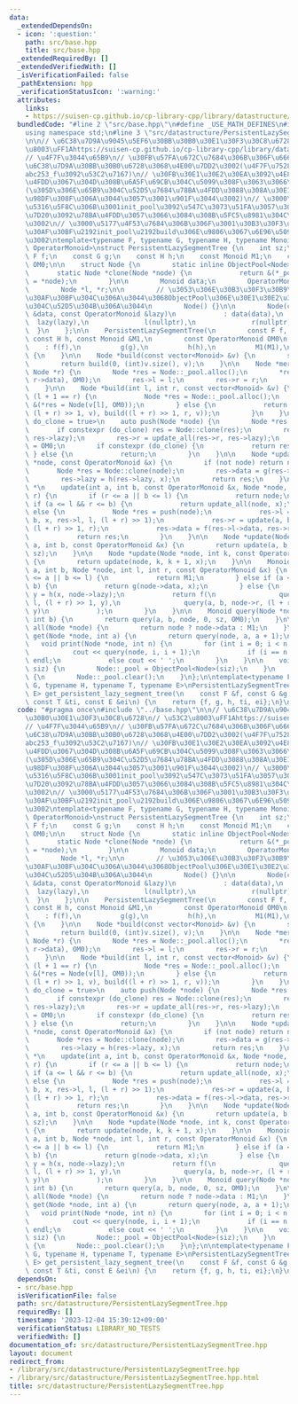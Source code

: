 ```yaml
---
data:
  _extendedDependsOn:
  - icon: ':question:'
    path: src/base.hpp
    title: src/base.hpp
  _extendedRequiredBy: []
  _extendedVerifiedWith: []
  _isVerificationFailed: false
  _pathExtension: hpp
  _verificationStatusIcon: ':warning:'
  attributes:
    links:
    - https://suisen-cp.github.io/cp-library-cpp/library/datastructure/segment_tree/persistent_lazy_segment_tree.hpp
  bundledCode: "#line 2 \"src/base.hpp\"\n#define _USE_MATH_DEFINES\n#include <bits/stdc++.h>\n\
    using namespace std;\n#line 3 \"src/datastructure/PersistentLazySegmentTree.hpp\"\
    \n\n// \u6C38\u7D9A\u9045\u5EF6\u30BB\u30B0\u30E1\u30F3\u30C8\u6728\n// \u53C2\
    \u8003\uFF1Ahttps://suisen-cp.github.io/cp-library-cpp/library/datastructure/segment_tree/persistent_lazy_segment_tree.hpp\n\
    // \u4F7F\u3044\u65B9\n// \u30FB\u57FA\u672C\u7684\u306B\u306F\u666E\u901A\u306E\
    \u6C38\u7D9A\u30BB\u30B0\u6728\u3068\u4E00\u7DD2\u3002(\u4F7F\u7528\u4F8B\u306F\
    abc253_f\u3092\u53C2\u7167)\n// \u30FB\u30E1\u30E2\u30EA\u3092\u4E88\u3081\u78BA\
    \u4FDD\u3067\u304D\u308B\u6A5F\u69CB\u304C\u5099\u308F\u3063\u3066\u308B\u3002\
    (\u305D\u306E\u65B9\u304C\u52D5\u7684\u78BA\u4FDD\u3088\u308A\u30E1\u30E2\u30EA\
    \u98DF\u308F\u306A\u3044\u3057\u3001\u901F\u3044\u3002)\n// \u3000\u521D\u671F\
    \u5316\u5F8C\u306B\u3001init_pool\u3092\u547C\u3073\u51FA\u3057\u3066\u3001\u8981\
    \u7D20\u3092\u78BA\u4FDD\u3057\u3066\u3084\u308B\u5FC5\u8981\u304C\u3042\u308B\
    \u3002\n// \u3000\u5177\u4F53\u7684\u306B\u306F\u3001\u30B3\u30F3\u30B9\u30C8\u30E9\
    \u30AF\u30BF\u2192init_pool\u2192build\u306E\u9806\u3067\u6E96\u5099\u3059\u308B\
    \u3002\ntemplate<typename F, typename G, typename H, typename Monoid, typename\
    \ OperatorMonoid>\nstruct PersistentLazySegmentTree {\n    int sz;\n    const\
    \ F f;\n    const G g;\n    const H h;\n    const Monoid M1;\n    const OperatorMonoid\
    \ OM0;\n\n    struct Node {\n        static inline ObjectPool<Node> _pool;\n \
    \       static Node *clone(Node *node) {\n            return &(*_pool.alloc()\
    \ = *node);\n        }\n\n        Monoid data;\n        OperatorMonoid lazy;\n\
    \        Node *l, *r;\n\n        // \u3053\u306E\u30B3\u30F3\u30B9\u30C8\u30E9\
    \u30AF\u30BF\u304C\u306A\u3044\u3068ObjectPool\u306E\u30E1\u30E2\u30EA\u78BA\u4FDD\
    \u304C\u52D5\u304B\u306A\u3044\n        Node() {}\n\n        Node(const Monoid\
    \ &data, const OperatorMonoid &lazy)\n            : data(data),\n            \
    \  lazy(lazy),\n              l(nullptr),\n              r(nullptr) {\n      \
    \  }\n    };\n\n    PersistentLazySegmentTree(\n        const F f, const G g,\
    \ const H h, const Monoid &M1,\n        const OperatorMonoid OM0\n    )\n    \
    \    : f(f),\n          g(g),\n          h(h),\n          M1(M1),\n          OM0(OM0)\
    \ {\n    }\n\n    Node *build(const vector<Monoid> &v) {\n        sz = (int)v.size();\n\
    \        return build(0, (int)v.size(), v);\n    }\n\n    Node *merge(Node *l,\
    \ Node *r) {\n        Node *res = Node::_pool.alloc();\n        *res = Node(f(l->data,\
    \ r->data), OM0);\n        res->l = l;\n        res->r = r;\n        return res;\n\
    \    }\n\n    Node *build(int l, int r, const vector<Monoid> &v) {\n        if\
    \ (l + 1 == r) {\n            Node *res = Node::_pool.alloc();\n            return\
    \ &(*res = Node(v[l], OM0));\n        } else {\n            return merge(build(l,\
    \ (l + r) >> 1, v), build((l + r) >> 1, r, v));\n        }\n    }\n\n    template<bool\
    \ do_clone = true>\n    auto push(Node *node) {\n        Node *res = node;\n \
    \       if constexpr (do_clone) res = Node::clone(res);\n        res->l = update_all(res->l,\
    \ res->lazy);\n        res->r = update_all(res->r, res->lazy);\n        res->lazy\
    \ = OM0;\n        if constexpr (do_clone) {\n            return res;\n       \
    \ } else {\n            return;\n        }\n    }\n\n    Node *update_all(Node\
    \ *node, const OperatorMonoid &x) {\n        if (not node) return nullptr;\n \
    \       Node *res = Node::clone(node);\n        res->data = g(res->data, x);\n\
    \        res->lazy = h(res->lazy, x);\n        return res;\n    }\n\n    Node\
    \ *\n    update(int a, int b, const OperatorMonoid &x, Node *node, int l, int\
    \ r) {\n        if (r <= a || b <= l) {\n            return node;\n        } else\
    \ if (a <= l && r <= b) {\n            return update_all(node, x);\n        }\
    \ else {\n            Node *res = push(node);\n            res->l = update(a,\
    \ b, x, res->l, l, (l + r) >> 1);\n            res->r = update(a, b, x, res->r,\
    \ (l + r) >> 1, r);\n            res->data = f(res->l->data, res->r->data);\n\
    \            return res;\n        }\n    }\n\n    Node *update(Node *node, int\
    \ a, int b, const OperatorMonoid &x) {\n        return update(a, b, x, node, 0,\
    \ sz);\n    }\n\n    Node *update(Node *node, int k, const OperatorMonoid &x)\
    \ {\n        return update(node, k, k + 1, x);\n    }\n\n    Monoid\n    query(int\
    \ a, int b, Node *node, int l, int r, const OperatorMonoid &x) {\n        if (r\
    \ <= a || b <= l) {\n            return M1;\n        } else if (a <= l && r <=\
    \ b) {\n            return g(node->data, x);\n        } else {\n            OperatorMonoid\
    \ y = h(x, node->lazy);\n            return f(\n                query(a, b, node->l,\
    \ l, (l + r) >> 1, y),\n                query(a, b, node->r, (l + r) >> 1, r,\
    \ y)\n            );\n        }\n    }\n\n    Monoid query(Node *node, int a,\
    \ int b) {\n        return query(a, b, node, 0, sz, OM0);\n    }\n\n    Monoid\
    \ all(Node *node) {\n        return node ? node->data : M1;\n    }\n\n    Monoid\
    \ get(Node *node, int a) {\n        return query(node, a, a + 1);\n    }\n\n \
    \   void print(Node *node, int n) {\n        for (int i = 0; i < n; i++) {\n \
    \           cout << query(node, i, i + 1);\n            if (i == n - 1) cout <<\
    \ endl;\n            else cout << ' ';\n        }\n    }\n\n    void init_pool(int\
    \ siz) {\n        Node::_pool = ObjectPool<Node>(siz);\n    }\n    void clear_pool()\
    \ {\n        Node::_pool.clear();\n    }\n};\n\ntemplate<typename F, typename\
    \ G, typename H, typename T, typename E>\nPersistentLazySegmentTree<F, G, H, T,\
    \ E> get_persistent_lazy_segment_tree(\n    const F &f, const G &g, const H &h,\
    \ const T &ti, const E &ei\n) {\n    return {f, g, h, ti, ei};\n}\n"
  code: "#pragma once\n#include \"../base.hpp\"\n\n// \u6C38\u7D9A\u9045\u5EF6\u30BB\
    \u30B0\u30E1\u30F3\u30C8\u6728\n// \u53C2\u8003\uFF1Ahttps://suisen-cp.github.io/cp-library-cpp/library/datastructure/segment_tree/persistent_lazy_segment_tree.hpp\n\
    // \u4F7F\u3044\u65B9\n// \u30FB\u57FA\u672C\u7684\u306B\u306F\u666E\u901A\u306E\
    \u6C38\u7D9A\u30BB\u30B0\u6728\u3068\u4E00\u7DD2\u3002(\u4F7F\u7528\u4F8B\u306F\
    abc253_f\u3092\u53C2\u7167)\n// \u30FB\u30E1\u30E2\u30EA\u3092\u4E88\u3081\u78BA\
    \u4FDD\u3067\u304D\u308B\u6A5F\u69CB\u304C\u5099\u308F\u3063\u3066\u308B\u3002\
    (\u305D\u306E\u65B9\u304C\u52D5\u7684\u78BA\u4FDD\u3088\u308A\u30E1\u30E2\u30EA\
    \u98DF\u308F\u306A\u3044\u3057\u3001\u901F\u3044\u3002)\n// \u3000\u521D\u671F\
    \u5316\u5F8C\u306B\u3001init_pool\u3092\u547C\u3073\u51FA\u3057\u3066\u3001\u8981\
    \u7D20\u3092\u78BA\u4FDD\u3057\u3066\u3084\u308B\u5FC5\u8981\u304C\u3042\u308B\
    \u3002\n// \u3000\u5177\u4F53\u7684\u306B\u306F\u3001\u30B3\u30F3\u30B9\u30C8\u30E9\
    \u30AF\u30BF\u2192init_pool\u2192build\u306E\u9806\u3067\u6E96\u5099\u3059\u308B\
    \u3002\ntemplate<typename F, typename G, typename H, typename Monoid, typename\
    \ OperatorMonoid>\nstruct PersistentLazySegmentTree {\n    int sz;\n    const\
    \ F f;\n    const G g;\n    const H h;\n    const Monoid M1;\n    const OperatorMonoid\
    \ OM0;\n\n    struct Node {\n        static inline ObjectPool<Node> _pool;\n \
    \       static Node *clone(Node *node) {\n            return &(*_pool.alloc()\
    \ = *node);\n        }\n\n        Monoid data;\n        OperatorMonoid lazy;\n\
    \        Node *l, *r;\n\n        // \u3053\u306E\u30B3\u30F3\u30B9\u30C8\u30E9\
    \u30AF\u30BF\u304C\u306A\u3044\u3068ObjectPool\u306E\u30E1\u30E2\u30EA\u78BA\u4FDD\
    \u304C\u52D5\u304B\u306A\u3044\n        Node() {}\n\n        Node(const Monoid\
    \ &data, const OperatorMonoid &lazy)\n            : data(data),\n            \
    \  lazy(lazy),\n              l(nullptr),\n              r(nullptr) {\n      \
    \  }\n    };\n\n    PersistentLazySegmentTree(\n        const F f, const G g,\
    \ const H h, const Monoid &M1,\n        const OperatorMonoid OM0\n    )\n    \
    \    : f(f),\n          g(g),\n          h(h),\n          M1(M1),\n          OM0(OM0)\
    \ {\n    }\n\n    Node *build(const vector<Monoid> &v) {\n        sz = (int)v.size();\n\
    \        return build(0, (int)v.size(), v);\n    }\n\n    Node *merge(Node *l,\
    \ Node *r) {\n        Node *res = Node::_pool.alloc();\n        *res = Node(f(l->data,\
    \ r->data), OM0);\n        res->l = l;\n        res->r = r;\n        return res;\n\
    \    }\n\n    Node *build(int l, int r, const vector<Monoid> &v) {\n        if\
    \ (l + 1 == r) {\n            Node *res = Node::_pool.alloc();\n            return\
    \ &(*res = Node(v[l], OM0));\n        } else {\n            return merge(build(l,\
    \ (l + r) >> 1, v), build((l + r) >> 1, r, v));\n        }\n    }\n\n    template<bool\
    \ do_clone = true>\n    auto push(Node *node) {\n        Node *res = node;\n \
    \       if constexpr (do_clone) res = Node::clone(res);\n        res->l = update_all(res->l,\
    \ res->lazy);\n        res->r = update_all(res->r, res->lazy);\n        res->lazy\
    \ = OM0;\n        if constexpr (do_clone) {\n            return res;\n       \
    \ } else {\n            return;\n        }\n    }\n\n    Node *update_all(Node\
    \ *node, const OperatorMonoid &x) {\n        if (not node) return nullptr;\n \
    \       Node *res = Node::clone(node);\n        res->data = g(res->data, x);\n\
    \        res->lazy = h(res->lazy, x);\n        return res;\n    }\n\n    Node\
    \ *\n    update(int a, int b, const OperatorMonoid &x, Node *node, int l, int\
    \ r) {\n        if (r <= a || b <= l) {\n            return node;\n        } else\
    \ if (a <= l && r <= b) {\n            return update_all(node, x);\n        }\
    \ else {\n            Node *res = push(node);\n            res->l = update(a,\
    \ b, x, res->l, l, (l + r) >> 1);\n            res->r = update(a, b, x, res->r,\
    \ (l + r) >> 1, r);\n            res->data = f(res->l->data, res->r->data);\n\
    \            return res;\n        }\n    }\n\n    Node *update(Node *node, int\
    \ a, int b, const OperatorMonoid &x) {\n        return update(a, b, x, node, 0,\
    \ sz);\n    }\n\n    Node *update(Node *node, int k, const OperatorMonoid &x)\
    \ {\n        return update(node, k, k + 1, x);\n    }\n\n    Monoid\n    query(int\
    \ a, int b, Node *node, int l, int r, const OperatorMonoid &x) {\n        if (r\
    \ <= a || b <= l) {\n            return M1;\n        } else if (a <= l && r <=\
    \ b) {\n            return g(node->data, x);\n        } else {\n            OperatorMonoid\
    \ y = h(x, node->lazy);\n            return f(\n                query(a, b, node->l,\
    \ l, (l + r) >> 1, y),\n                query(a, b, node->r, (l + r) >> 1, r,\
    \ y)\n            );\n        }\n    }\n\n    Monoid query(Node *node, int a,\
    \ int b) {\n        return query(a, b, node, 0, sz, OM0);\n    }\n\n    Monoid\
    \ all(Node *node) {\n        return node ? node->data : M1;\n    }\n\n    Monoid\
    \ get(Node *node, int a) {\n        return query(node, a, a + 1);\n    }\n\n \
    \   void print(Node *node, int n) {\n        for (int i = 0; i < n; i++) {\n \
    \           cout << query(node, i, i + 1);\n            if (i == n - 1) cout <<\
    \ endl;\n            else cout << ' ';\n        }\n    }\n\n    void init_pool(int\
    \ siz) {\n        Node::_pool = ObjectPool<Node>(siz);\n    }\n    void clear_pool()\
    \ {\n        Node::_pool.clear();\n    }\n};\n\ntemplate<typename F, typename\
    \ G, typename H, typename T, typename E>\nPersistentLazySegmentTree<F, G, H, T,\
    \ E> get_persistent_lazy_segment_tree(\n    const F &f, const G &g, const H &h,\
    \ const T &ti, const E &ei\n) {\n    return {f, g, h, ti, ei};\n}\n"
  dependsOn:
  - src/base.hpp
  isVerificationFile: false
  path: src/datastructure/PersistentLazySegmentTree.hpp
  requiredBy: []
  timestamp: '2023-12-04 15:39:12+09:00'
  verificationStatus: LIBRARY_NO_TESTS
  verifiedWith: []
documentation_of: src/datastructure/PersistentLazySegmentTree.hpp
layout: document
redirect_from:
- /library/src/datastructure/PersistentLazySegmentTree.hpp
- /library/src/datastructure/PersistentLazySegmentTree.hpp.html
title: src/datastructure/PersistentLazySegmentTree.hpp
---
```

